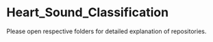 # Heart_Sound_Classification
Please open respective folders for detailed explanation of repositories. 
